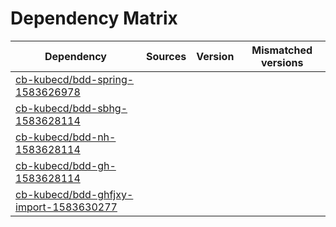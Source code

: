 # Dependency Matrix

Dependency | Sources | Version | Mismatched versions
---------- | ------- | ------- | -------------------
[cb-kubecd/bdd-spring-1583626978](https://github.com/cb-kubecd/bdd-spring-1583626978.git) |  | []() | 
[cb-kubecd/bdd-sbhg-1583628114](https://github.com/cb-kubecd/bdd-sbhg-1583628114.git) |  | []() | 
[cb-kubecd/bdd-nh-1583628114](https://github.com/cb-kubecd/bdd-nh-1583628114.git) |  | []() | 
[cb-kubecd/bdd-gh-1583628114](https://github.com/cb-kubecd/bdd-gh-1583628114.git) |  | []() | 
[cb-kubecd/bdd-ghfjxy-import-1583630277](https://github.com/cb-kubecd/bdd-ghfjxy-import-1583630277.git) |  | []() | 
